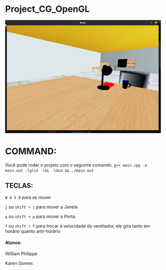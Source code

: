 # Project_CG_OpenGL
![](https://github.com/WilliamPhilippe/Project_CG_OpenGL/blob/6701366b528f9c9d3b984e8ef0a0300fac2a0e56/imgs/room.png)

# COMMAND:
Você pode rodar o projeto com o seguinte comando.
```g++ main.cpp -o main.out -lglut -lGL -lGLU && ./main.out```

## TECLAS:
```W A S D``` para se mover

```j``` ou ```shift + j``` para mover a Janela

```p``` ou ```shift + p``` para mover a Porta

```f``` ou ```shift + f``` para trocar a velocidade do ventilador, ele gira tanto em horário quanto anti-horário

#### Alunos:
William Philippe

Karen Gomes
